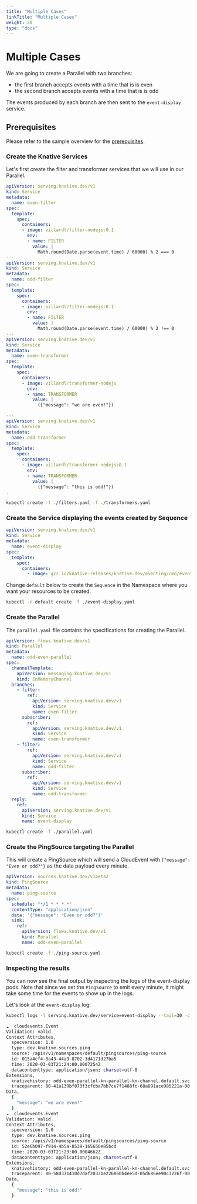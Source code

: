 ```yaml
---
title: "Multiple Cases"
linkTitle: "Multiple Cases"
weight: 20
type: "docs"
---
```


# Multiple Cases

We are going to create a Parallel with two branches:

- the first branch accepts events with a time that is is even
- the second branch accepts events with a time that is is odd

The events produced by each branch are then sent to the `event-display` service.

## Prerequisites

Please refer to the sample overview for the [prerequisites](../).

### Create the Knative Services

Let's first create the filter and transformer services that we will use in our
Parallel.

```yaml
apiVersion: serving.knative.dev/v1
kind: Service
metadata:
  name: even-filter
spec:
  template:
    spec:
      containers:
      - image: villardl/filter-nodejs:0.1
        env:
        - name: FILTER
          value: |
            Math.round(Date.parse(event.time) / 60000) % 2 === 0
---
apiVersion: serving.knative.dev/v1
kind: Service
metadata:
  name: odd-filter
spec:
  template:
    spec:
      containers:
      - image: villardl/filter-nodejs:0.1
        env:
        - name: FILTER
          value: |
            Math.round(Date.parse(event.time) / 60000) % 2 !== 0
---
apiVersion: serving.knative.dev/v1
kind: Service
metadata:
  name: even-transformer
spec:
  template:
    spec:
      containers:
      - image: villardl/transformer-nodejs
        env:
        - name: TRANSFORMER
          value: |
            ({"message": "we are even!"})

---
apiVersion: serving.knative.dev/v1
kind: Service
metadata:
  name: odd-transformer
spec:
  template:
    spec:
      containers:
      - image: villardl/transformer-nodejs:0.1
        env:
        - name: TRANSFORMER
          value: |
            ({"message": "this is odd!"})
.
```

```bash
kubectl create -f ./filters.yaml -f ./transformers.yaml
```

### Create the Service displaying the events created by Sequence

```yaml
apiVersion: serving.knative.dev/v1
kind: Service
metadata:
  name: event-display
spec:
  template:
    spec:
      containers:
        - image: gcr.io/knative-releases/knative.dev/eventing/cmd/event_display
```

Change `default` below to create the `Sequence` in the Namespace where you want
your resources to be created.

```bash
kubectl -n default create -f ./event-display.yaml
```

### Create the Parallel

The `parallel.yaml` file contains the specifications for creating the Parallel.

```yaml
apiVersion: flows.knative.dev/v1
kind: Parallel
metadata:
  name: odd-even-parallel
spec:
  channelTemplate:
    apiVersion: messaging.knative.dev/v1
    kind: InMemoryChannel
  branches:
    - filter:
        ref:
          apiVersion: serving.knative.dev/v1
          kind: Service
          name: even-filter
      subscriber:
        ref:
          apiVersion: serving.knative.dev/v1
          kind: Service
          name: even-transformer
    - filter:
        ref:
          apiVersion: serving.knative.dev/v1
          kind: Service
          name: odd-filter
      subscriber:
        ref:
          apiVersion: serving.knative.dev/v1
          kind: Service
          name: odd-transformer
  reply:
    ref:
      apiVersion: serving.knative.dev/v1
      kind: Service
      name: event-display
```

```bash
kubectl create -f ./parallel.yaml
```

### Create the PingSource targeting the Parallel

This will create a PingSource which will send a CloudEvent with
`{"message": "Even or odd?"}` as the data payload every minute.

```yaml
apiVersion: sources.knative.dev/v1beta2
kind: PingSource
metadata:
  name: ping-source
spec:
  schedule: "*/1 * * * *"
  contentType: "application/json"
  data: '{"message": "Even or odd?"}'
  sink:
    ref:
      apiVersion: flows.knative.dev/v1
      kind: Parallel
      name: odd-even-parallel
```

```bash
kubectl create -f ./ping-source.yaml
```

### Inspecting the results

You can now see the final output by inspecting the logs of the event-display
pods. Note that since we set the `PingSource` to emit every minute, it might
take some time for the events to show up in the logs.

Let's look at the `event-display` log:

```bash
kubectl logs -l serving.knative.dev/service=event-display --tail=30 -c user-container

☁️  cloudevents.Event
Validation: valid
Context Attributes,
  specversion: 1.0
  type: dev.knative.sources.ping
  source: /apis/v1/namespaces/default/pingsources/ping-source
  id: 015a4cf4-8a43-44a9-8702-3d4171d27ba5
  time: 2020-03-03T21:24:00.0007254Z
  datacontenttype: application/json; charset=utf-8
Extensions,
  knativehistory: odd-even-parallel-kn-parallel-kn-channel.default.svc.cluster.local; odd-even-parallel-kn-parallel-0-kn-channel.default.svc.cluster.local
  traceparent: 00-41a139bf073f3cfcba7bb7ce7f1488fc-68a891ace985221a-00
Data,
  {
    "message": "we are even!"
  }
☁️  cloudevents.Event
Validation: valid
Context Attributes,
  specversion: 1.0
  type: dev.knative.sources.ping
  source: /apis/v1/namespaces/default/pingsources/ping-source
  id: 52e6b097-f914-4b5a-8539-165650e85bcd
  time: 2020-03-03T21:23:00.0004662Z
  datacontenttype: application/json; charset=utf-8
Extensions,
  knativehistory: odd-even-parallel-kn-parallel-kn-channel.default.svc.cluster.local; odd-even-parallel-kn-parallel-1-kn-channel.default.svc.cluster.local
  traceparent: 00-58d371410d7daf2033be226860b4ee5d-05d686ee90c3226f-00
Data,
  {
    "message": "this is odd!"
  }
```

